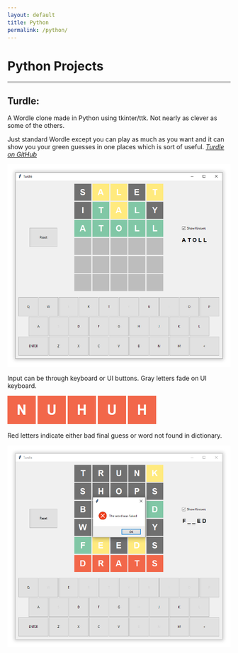 ```yaml
---
layout: default
title: Python
permalink: /python/
---
```


# Python Projects

***

## Turdle:
A Wordle clone made in Python using tkinter/ttk. Not nearly as clever as some of the others.

Just standard Wordle except you can play as much as you want and it can show you your green guesses
in one places which is sort of useful. *[Turdle on GitHub](https://github.com/Athen-H/Turdle)*

![Pic](/assets/turdle1.png)

Input can be through keyboard or UI buttons. Gray letters fade on UI keyboard.

![Pic](/assets/nuhuh.png)

Red letters indicate either bad final guess or word not found in dictionary.

![Pic](/assets/turdle2.png)

  
